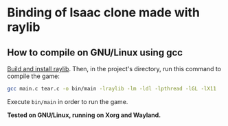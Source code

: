 # Binding of Isaac clone made with raylib
## How to compile on GNU/Linux using gcc
[Build and install raylib](https://github.com/raysan5/raylib?tab=readme-ov-file#build-and-installation). Then, in the project's directory, run this command to compile the game:
```sh
gcc main.c tear.c -o bin/main -lraylib -lm -ldl -lpthread -lGL -lX11
```
Execute `bin/main` in order to run the game.

**Tested on GNU/Linux, running on Xorg and Wayland.**
